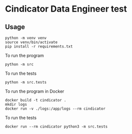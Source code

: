 # Cindicator Data Engineer test

## Usage

```
python -m venv venv
source venv/bin/activate
pip install -r requirements.txt
```
To run the program

```
python -m src
```

To run the tests
```
python -m src.tests
```

To run the program in Docker
```
docker build -t cindicator .
mkdir logs
docker run -v ./logs:/app/logs --rm cindicator
```

To run the tests
```
docker run --rm cindicator python3 -m src.tests
```
